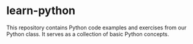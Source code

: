 # learn-python
 This repository contains Python code examples and exercises from our Python class. It serves as a collection of basic Python concepts.
